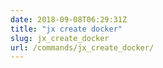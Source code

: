 ```yaml
---
date: 2018-09-08T06:29:31Z
title: "jx create docker"
slug: jx_create_docker
url: /commands/jx_create_docker/
---
```

